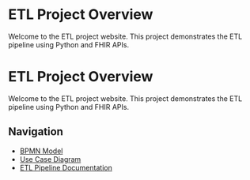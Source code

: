 # ETL Project Overview

Welcome to the ETL project website. This project demonstrates the ETL pipeline using Python and FHIR APIs.
# ETL Project Overview

Welcome to the ETL project website. This project demonstrates the ETL pipeline using Python and FHIR APIs.

## Navigation
- [BPMN Model](bpmn.md)
- [Use Case Diagram](use_case.md)
- [ETL Pipeline Documentation](etl_pipeline.md)
